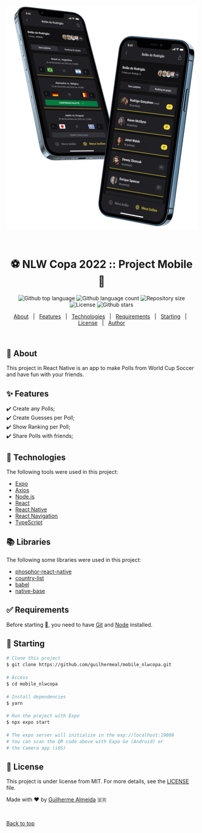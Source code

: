 <div align="center" id="top"> 
  <img src="https://github.com/guilhermeal/frontend_nlwcopa/blob/6e427a98bb800e45ce2a5a1f036d2a8bc43ddafe/src/assets/app-nlw-copa-preview.png" alt="NLW COPA" />

  &#xa0;

  <!-- <a href="https://mobile.netlify.app">Demo</a> -->
</div>

<h1 align="center">⚽️ NLW Copa 2022 :: Project Mobile 📲</h1>

<p align="center">
  <img alt="Github top language" src="https://img.shields.io/github/languages/top/guilhermeal/mobile_nlwcopa?color=56BEB8">
  <img alt="Github language count" src="https://img.shields.io/github/languages/count/guilhermeal/mobile_nlwcopa?color=56BEB8">
  <img alt="Repository size" src="https://img.shields.io/github/repo-size/guilhermeal/mobile_nlwcopa?color=56BEB8">
  <img alt="License" src="https://img.shields.io/github/license/guilhermeal/mobile_nlwcopa?color=56BEB8">
  <img alt="Github stars" src="https://img.shields.io/github/stars/guilhermeal/mobile_nlwcopa?color=56BEB8" />
</p>

<!-- Status -->

<!-- <h4 align="center"> 
	🚧  Mobile 🚀 Under construction...  🚧
</h4> 

<hr> -->

<p align="center">
  <a href="#dart-about">About</a> &#xa0; | &#xa0; 
  <a href="#sparkles-features">Features</a> &#xa0; | &#xa0;
  <a href="#rocket-technologies">Technologies</a> &#xa0; | &#xa0;
  <a href="#white_check_mark-requirements">Requirements</a> &#xa0; | &#xa0;
  <a href="#checkered_flag-starting">Starting</a> &#xa0; | &#xa0;
  <a href="#memo-license">License</a> &#xa0; | &#xa0;
  <a href="https://github.com/{{YOUR_GITHUB_USERNAME}}" target="_blank">Author</a>
</p>

<br>

## :dart: About ##

This project in React Native is an app to make Polls from World Cup Soccer and have fun with your friends.

## :sparkles: Features ##

:heavy_check_mark: Create any Polls;\
:heavy_check_mark: Create Guesses per Poll;\
:heavy_check_mark: Show Ranking per Poll;\
:heavy_check_mark: Share Polls with friends;

## :rocket: Technologies ##

The following tools were used in this project:

- [Expo](https://expo.io/)
- [Axios](https://axios-http.com/)
- [Node.js](https://nodejs.org/en/)
- [React](https://pt-br.reactjs.org/)
- [React Native](https://reactnative.dev/)
- [React Navigation](https://reactnavigation.org/)
- [TypeScript](https://www.typescriptlang.org/)

## 📚️ Libraries ##

The following some libraries were used in this project:

- [phosphor-react-native]()
- [country-list]()
- [babel]()
- [native-base]()

## :white_check_mark: Requirements ##

Before starting :checkered_flag:, you need to have [Git](https://git-scm.com) and [Node](https://nodejs.org/en/) installed.

## :checkered_flag: Starting ##

```bash
# Clone this project
$ git clone https://github.com/guilhermeal/mobile_nlwcopa.git

# Access
$ cd mobile_nlwcopa

# Install dependencies
$ yarn

# Run the project with Expo
$ npx expo start

# The expo server will initialize in the exp://localhost:19000
# You can scan the QR code above with Expo Go (Android) or
# the Camera app (iOS)
```

## :memo: License ##

This project is under license from MIT. For more details, see the [LICENSE](LICENSE.md) file.


Made with :heart: by <a href="https://github.com/guilhermeal" target="_blank">Guilherme Almeida</a> 🇧🇷


&#xa0;

<a href="#top">Back to top</a>
